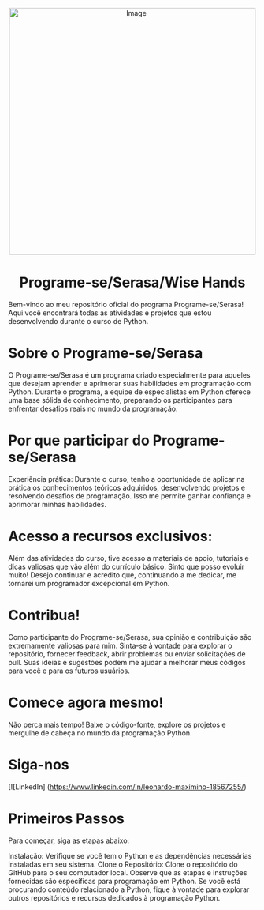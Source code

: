 <p align="center">
  <img src="https://github.com/lmbernardo7520112/aula-transformese-python-lmb/assets/56771959/9158e1f8-1e6c-4edd-b866-c5c02e631480" alt="Image" width="500">
</p>


# <h1 align="center"> Programe-se/Serasa/Wise Hands </h1>
Bem-vindo ao meu repositório oficial do programa Programe-se/Serasa! Aqui você encontrará todas as atividades e projetos que estou desenvolvendo durante o curso de Python.

# Sobre o Programe-se/Serasa
O Programe-se/Serasa é um programa criado especialmente para aqueles que desejam aprender e aprimorar suas habilidades em programação com Python. Durante o programa, a equipe de especialistas em Python oferece uma base sólida de conhecimento, preparando os participantes para enfrentar desafios reais no mundo da programação.

# Por que participar do Programe-se/Serasa
Experiência prática:
Durante o curso, tenho a oportunidade de aplicar na prática os conhecimentos teóricos adquiridos, desenvolvendo projetos e resolvendo desafios de programação. Isso me permite ganhar confiança e aprimorar minhas habilidades.

# Acesso a recursos exclusivos:
Além das atividades do curso, tive acesso a materiais de apoio, tutoriais e dicas valiosas que vão além do currículo básico. Sinto que posso evoluir muito! Desejo continuar e acredito que, continuando a me dedicar, me tornarei um programador excepcional em Python.

# Contribua!
Como participante do Programe-se/Serasa, sua opinião e contribuição são extremamente valiosas para mim. Sinta-se à vontade para explorar o repositório, fornecer feedback, abrir problemas ou enviar solicitações de pull. Suas ideias e sugestões podem me ajudar a melhorar meus códigos para você e para os futuros usuários.

# Comece agora mesmo!
Não perca mais tempo! Baixe o código-fonte, explore os projetos e mergulhe de cabeça no mundo da programação Python.

# Siga-nos
[![LinkedIn] (https://www.linkedin.com/in/leonardo-maximino-18567255/)

# Primeiros Passos
Para começar, siga as etapas abaixo:

Instalação: Verifique se você tem o Python e as dependências necessárias instaladas em seu sistema.
Clone o Repositório: Clone o repositório do GitHub para o seu computador local.
Observe que as etapas e instruções fornecidas são específicas para programação em Python.
Se você está procurando conteúdo relacionado a Python, fique à vontade para explorar outros repositórios e recursos dedicados à programação Python.
